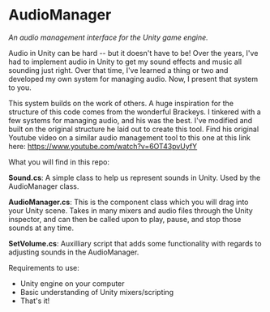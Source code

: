 # AudioManager
*An audio management interface for the Unity game engine.*

Audio in Unity can be hard -- but it doesn't have to be! Over the years, I've had to implement audio 
in Unity to get my sound effects and music all sounding just right. Over that time, I've learned a thing
or two and developed my own system for managing audio. Now, I present that system to you. 

This system builds on the work of others. A huge inspiration for the structure of this code comes from
the wonderful Brackeys. I tinkered with a few systems for managing audio, and his was the best. I've
modified and built on the original structure he laid out to create this tool. Find his original Youtube 
video on a similar audio management tool to this one at this link here: https://www.youtube.com/watch?v=6OT43pvUyfY 

What you will find in this repo:

**Sound.cs**: A simple class to help us represent sounds in Unity. Used by the AudioManager class.

**AudioManager.cs**: This is the component class which you will drag into your Unity scene. Takes in
                     many mixers and audio files through the Unity inspector, and can then be called
                     upon to play, pause, and stop those sounds at any time.
                     
**SetVolume.cs**: Auxilliary script that adds some functionality with regards to adjusting sounds in
                  the AudioManager.

Requirements to use:
* Unity engine on your computer
* Basic understanding of Unity mixers/scripting
* That's it!



